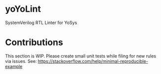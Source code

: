 # yoYoLint
SystemVerilog RTL Linter for YoSys

# Contributions
This section is WIP. Please create small unit tests while filing for new rules via issues. See: https://stackoverflow.com/help/minimal-reproducible-example 
